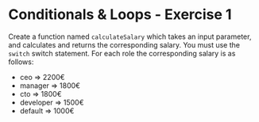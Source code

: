 # Conditionals & Loops - Exercise 1 

Create a function named `calculateSalary` which takes an input parameter, and calculates and returns the corresponding salary. You must use the `switch` switch statement.
For each role the corresponding salary is as follows:

- ceo => 2200€
- manager => 1800€
- cto => 1800€
- developer => 1500€
- default => 1000€
